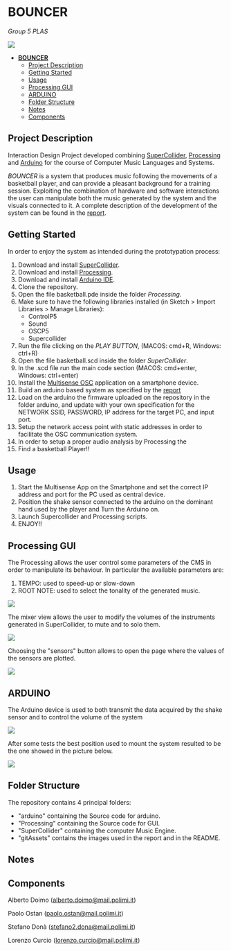 # **BOUNCER**

 <em>Group 5 PLAS</em>


![](./gitAssets/image_2022-05-31_23-11-44.png)

- [**BOUNCER**](#bouncer)
  - [Project Description](#project-description)
  - [Getting Started](#getting-started)
  - [Usage](#usage)
  - [Processing GUI](#processing-gui)
  - [ARDUINO](#arduino)
  - [Folder Structure](#folder-structure)
  - [Notes](#notes)
  - [Components](#components)

## Project Description

Interaction Design Project developed combining [SuperCollider](https://supercollider.github.io/), [Processing](https://processing.org/) and [Arduino](https://www.arduino.cc/) for the course of Computer Music Languages and Systems.

<em>BOUNCER</em> is a system that produces music following the movements of a basketball player, and can provide a pleasant background for a training session. Exploiting the combination of hardware and software interactions the user can manipulate both the music generated by the system and the visuals connected to it.
A complete description of the development of the system can be found in the [report]().

## Getting Started


In order to enjoy the system as intended during the prototypation process:

1. Download and install [SuperCollider](https://supercollider.github.io/).
2. Download and install [Processing](https://processing.org/).
3. Download and install [Arduino IDE](https://www.arduino.cc/).
4. Clone the repository.
5. Open the file basketball.pde inside the folder *Processing*.
6. Make sure to have the following libraries installed (in Sketch > Import Libraries > Manage Libraries):
   -  ControlP5 
   -  Sound
   -  OSCP5
   -  Supercollider
7. Run the file clicking on the *PLAY BUTTON*, (MACOS: cmd+R, Windows: ctrl+R)
8. Open the file basketball.scd inside the folder *SuperCollider*.
9.  In the .scd file run the main code section (MACOS: cmd+enter, Windows: ctrl+enter)
10. Install the [Multisense OSC](https://play.google.com/store/apps/details?id=edu.polytechnique.multisense.release&hl=en_US&gl=US) application on a smartphone device. 
11. Build an arduino based system as specified by the [report]()
12. Load on the arduino the firmware uploaded on the repository in the folder arduino, and update with your own specification for the NETWORK SSID, PASSWORD, IP address for the target PC, and input port.
13. Setup the network access point with static addresses in order to facilitate the OSC communication system.
14. In order to setup a proper audio analysis by Processing the
15. Find a basketball Player!!



## Usage

1. Start the Multisense App on the Smartphone and set the correct IP address and port for the PC used as central device.
2. Position the shake sensor connected to the arduino on the dominant hand used by the player and Turn the Arduino on.  
3. Launch Supercollider and Processing scripts. 
4. ENJOY!!

## Processing GUI

The Processing allows the user control some parameters of the CMS in order to manipulate its behaviour.
In particular the available parameters are: 
1. TEMPO: used to speed-up or slow-down 
2. ROOT NOTE: used to select the tonality of the generated music.

![](./gitAssets/mainwindow.jpg)

The mixer view allows the user to modify the volumes of the instruments generated in SuperCollider, to mute and to solo them.

![](./gitAssets/mixer.jpg)

Choosing the "sensors" button allows to open the page where the values of the sensors are plotted. 

![](./gitAssets/senswindow.jpg)

## ARDUINO 
The Arduino device is used to both transmit the data acquired by the shake sensor and to control the volume of the system 

![](./gitAssets/ARDUINO.jpg)

After some tests the best position used to mount the system resulted to be the one showed in the picture below.


![](./gitAssets/GuardaComeSonoFigo.jpg)

## Folder Structure

The repository contains 4 principal folders:
* "arduino" containing the Source code for arduino.
* "Processing" containing the Source code for GUI.
* "SuperCollider" containing the computer Music Engine.
* "gitAssets" contains the images used in the report and in the README.


## Notes



## Components 
Alberto Doimo (alberto.doimo@mail.polimi.it) </p>
Paolo Ostan (paolo.ostan@mail.polimi.it) </p>
Stefano Donà (stefano2.dona@mail.polimi.it) </p>
Lorenzo Curcio (lorenzo.curcio@mail.polimi.it) </p>
